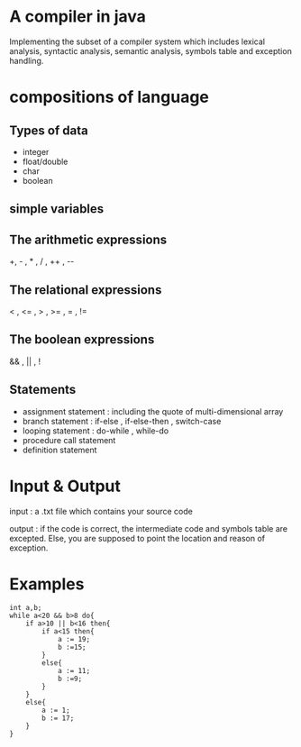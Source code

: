 # A compiler in java 

Implementing the subset of a compiler system which includes lexical analysis, syntactic analysis, semantic 
analysis, symbols table and exception handling.

# compositions of language

## Types of data

- integer
- float/double
- char
- boolean

## simple variables

## The arithmetic expressions

+, - , * , / , ++ , --

## The relational expressions

< , <= , > , >= , = , !=

## The boolean expressions

&& , || , !

## Statements

- assignment statement : including the quote of multi-dimensional array
- branch statement : if-else , if-else-then , switch-case
- looping statement : do-while , while-do
- procedure call statement
- definition statement

# Input & Output

input : a .txt file which contains your source code

output : if the code is correct, the intermediate code and symbols table are excepted. Else, you are 
supposed to point the location and reason of exception.

# Examples

```
int a,b;
while a<20 && b>8 do{
    if a>10 || b<16 then{
        if a<15 then{
            a := 19;
            b :=15;
        }
        else{
            a := 11;
            b :=9;
        }
    }
    else{
        a := 1;
        b := 17;
    }
}
```
